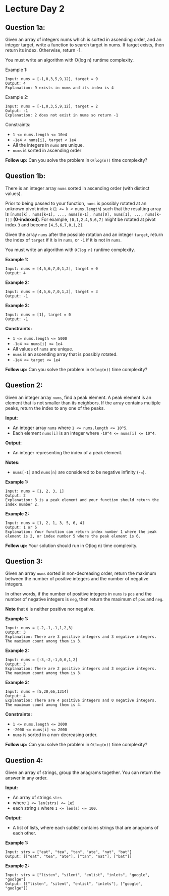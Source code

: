 # Lecture Day 2

## Question 1a: 
Given an array of integers nums which is sorted in ascending order, and an integer target, write a function to search target in nums. If target exists, then return its index. Otherwise, return -1.

You must write an algorithm with O(log n) runtime complexity.

Example 1:
```
Input: nums = [-1,0,3,5,9,12], target = 9
Output: 4
Explanation: 9 exists in nums and its index is 4
```

Example 2:
```
Input: nums = [-1,0,3,5,9,12], target = 2
Output: -1
Explanation: 2 does not exist in nums so return -1
```

Constraints:

- `1 <= nums.length <= 10e4`
- `-1e4 < nums[i], target < 1e4`
- All the integers in `nums` are unique.
- `nums` is sorted in ascending order

**Follow up:** Can you solve the problem in `O(log(n))` time complexity?

<!-- ## Solution 

**Intuition and Approach:**

The problem involves searching for a target value in a sorted integer array. Here's how the two provided solutions tackle this:

**1. Linear Search (`linear_search`):**

   - **Intuition:** This method iterates through the array from the beginning to the end, checking each element against the target value. It returns the index of the target value if found, otherwise returns -1.
   - **Approach:**
      ```
      FUNCTION linear_search(arr, size, target)
         FOR i FROM 0 TO size - 1
            IF arr[i] == target
               RETURN i
            END IF
         END FOR
         RETURN -1  // Target not found
      END FUNCTION
      ```

**2. Binary Search (`binary_search`):**

   - **Intuition:** This method leverages the fact that the array is sorted. It repeatedly divides the search interval in half, comparing the middle element with the target value. Depending on the comparison, it eliminates half of the remaining elements from consideration.
   - **Approach:**
      ```
      FUNCTION binary_search(arr, size, target)
         left = 0
         right = size - 1
         WHILE left <= right
            mid = left + (right - left) / 2
            IF arr[mid] == target
               RETURN mid
            ELSE IF arr[mid] > target
               right = mid - 1
            ELSE
               left = mid + 1
            END IF
         END WHILE
         RETURN -1  // Target not found
      END FUNCTION
      ```

**Key Differences and Considerations:**

- **Time Complexity:**
   - Linear Search: `O(n)` due to iterating through each element of the array.
   - Binary Search: `O(log n)` due to repeatedly dividing the search interval in half.

- **Space Complexity:**
   - Both solutions: `O(1)` as they only use a few extra variables for tracking indices and comparisons.

**Choosing the Right Approach:**

- Use linear search for small or unsorted arrays where the overhead of sorting or maintaining a sorted array is not justified.
- Use binary search for large, sorted arrays where the target value can be quickly found due to the logarithmic time complexity.
 -->

## Question 1b: 
There is an integer array `nums` sorted in ascending order (with distinct values).

Prior to being passed to your function, `nums` is possibly rotated at an unknown pivot index `k` (`1 <= k < nums.length`) such that the resulting array is `[nums[k], nums[k+1], ..., nums[n-1], nums[0], nums[1], ..., nums[k-1]]` **(0-indexed)**. For example, `[0,1,2,4,5,6,7]` might be rotated at pivot index `3` and become `[4,5,6,7,0,1,2]`.

Given the array `nums` after the possible rotation and an integer `target`, return the index of `target` if it is in `nums`, or `-1` if it is not in `nums`.

You must write an algorithm with `O(log n)` runtime complexity.

**Example 1:**
```
Input: nums = [4,5,6,7,0,1,2], target = 0
Output: 4
```
**Example 2:**
```
Input: nums = [4,5,6,7,0,1,2], target = 3
Output: -1
```
**Example 3:**
```
Input: nums = [1], target = 0
Output: -1
```
**Constraints:**

- `1 <= nums.length <= 5000`
- `-1e4 <= nums[i] <= 1e4`
- All values of `nums` are unique.
- `nums` is an ascending array that is possibly rotated.
- `-1e4 <= target <= 1e4`

**Follow up:** Can you solve the problem in `O(log(n))` time complexity?

<!-- ## Solution 
**Intuition and Approach:**

The problem involves searching for a target value in a rotated sorted integer array. Here's how the two provided solutions tackle this:

**1. Linear Search (`linear_search`):**

   - **Intuition:** This method iterates through the array from the beginning to the end, checking each element against the target value. It returns the index of the target value if found, otherwise returns -1.
   - **Approach:**
      ```
      FUNCTION linear_search(arr, size, target)
         FOR i FROM 0 TO size - 1
            IF arr[i] == target
               RETURN i
            END IF
         END FOR
         RETURN -1  // Target not found
      END FUNCTION
      ```

**2. Rotational Binary Search (`rotational_binary_search`):**

   - **Intuition:** This approach leverages the fact that the array is a rotated sorted array. It modifies the traditional binary search to handle the rotation by checking which half of the array is properly sorted and adjusting the search interval accordingly.
   - **Approach:**
      ```
      FUNCTION rotational_binary_search(arr, size, target)
         left = 0
         right = size - 1
         WHILE left <= right
            mid = left + (right - left) / 2
            IF arr[mid] == target
               RETURN mid
            END IF
            // Determine which part of the array is sorted
            IF arr[left] <= arr[mid]
               // Left part is sorted
               IF arr[left] <= target AND target < arr[mid]
                  right = mid - 1
               ELSE
                  left = mid + 1
               END IF
            ELSE
               // Right part is sorted
               IF arr[mid] < target AND target <= arr[right]
                  left = mid + 1
               ELSE
                  right = mid - 1
               END IF
            END IF
         END WHILE
         RETURN -1  // Target not found
      END FUNCTION
      ```

**Key Differences and Considerations:**

- **Time Complexity:**
   - Linear Search: `O(n)` due to iterating through each element of the array.
   - Rotational Binary Search: `O(log n)` due to repeatedly dividing the search interval in half and handling the rotation.

- **Space Complexity:**
   - Both solutions: `O(1)` as they only use a few extra variables for tracking indices and comparisons.

**Choosing the Right Approach:**

- Use linear search for small or unsorted arrays where the overhead of sorting or maintaining a sorted array is not justified.
- Use rotational binary search for large, rotated sorted arrays where the target value can be quickly found due to the logarithmic time complexity. -->

## Question 2: 
Given an integer array `nums`, find a peak element. A peak element is an element that is not smaller than its neighbors. If the array contains multiple peaks, return the index to any one of the peaks.

**Input:**
- An integer array `nums` where `1 <= nums.length <= 10^5`.
- Each element `nums[i]` is an integer where `-10^4 <= nums[i] <= 10^4`.

**Output:**
- An integer representing the index of a peak element.

**Notes:**
- `nums[-1]` and `nums[n]` are considered to be negative infinity (`-∞`).

**Example 1:**
```
Input: nums = [1, 2, 3, 1]
Output: 2
Explanation: 3 is a peak element and your function should return the index number 2.
```

**Example 2:**
```
Input: nums = [1, 2, 1, 3, 5, 6, 4]
Output: 1 or 5
Explanation: Your function can return index number 1 where the peak element is 2, or index number 5 where the peak element is 6.
```

**Follow up:** Your solution should run in O(log n) time complexity.

<!-- ## Solution 

**Intuition and Approach:**

The problem involves finding a peak element in a given integer array, where a peak element is an element that is greater than its neighbors. Here's how the two provided solutions tackle this:

**1. Brute Force Approach (`bruteForce_peak_element`):**

   - **Intuition:** This method iterates through the array, keeping track of the maximum value and its index. By the end of the iteration, the index of the maximum value is returned as the peak element.
   - **Approach:**
      ```
      FUNCTION bruteForce_peak_element(nums)
         length = size of nums
         max = nums[0]
         res = 0
         FOR i FROM 1 TO length - 1
            IF max < nums[i]
               max = nums[i]
               res = i
            END IF
         END FOR
         RETURN res
      END FUNCTION
      ```

**2. Optimal Solution (`optimal_peak_element`):**

   - **Intuition:** This approach uses a modified binary search to find a peak element efficiently. It repeatedly divides the search interval in half, comparing the middle element with its neighbors to determine the direction in which a peak exists.
   - **Approach:**
      ```
      FUNCTION optimal_peak_element(nums)
         low = 0
         high = size of nums - 1

         // Check if there's only one element
         IF high == 0
            RETURN low

         // Check the boundary elements
         IF nums[low] > nums[low + 1]
            RETURN low
         IF nums[high] > nums[high - 1]
            RETURN high

         // Narrow the search range
         low = low + 1
         high = high - 1

         WHILE low <= high
            mid = (high + low) / 2

            // Check if mid is a peak
            IF nums[mid] > nums[mid - 1] AND nums[mid] > nums[mid + 1]
               RETURN mid

            // Move to the right half
            IF nums[mid] > nums[mid - 1]
               low = mid + 1
            ELSE
               high = mid - 1
         END WHILE

         RETURN -1  // No peak element found
      END FUNCTION
      ```

**Key Differences and Considerations:**

- **Time Complexity:**
   - Brute Force: `O(n)` due to iterating through each element of the array.
   - Optimal: `O(log n)` due to repeatedly dividing the search interval in half.

- **Space Complexity:**
   - Both solutions: `O(1)` as they only use a few extra variables for tracking indices and comparisons.

**Choosing the Right Approach:**

- Use the brute force approach for small arrays or when a simple implementation is preferred.
- Use the optimal approach for large arrays to take advantage of the logarithmic time complexity for efficient peak element finding. -->

## Question 3: 
Given an array `nums` sorted in non-decreasing order, return the maximum between the number of positive integers and the number of negative integers.

In other words, if the number of positive integers in `nums` is `pos` and the number of negative integers is `neg`, then return the maximum of `pos` and `neg`.

**Note** that `0` is neither positive nor negative.

**Example 1:**
```
Input: nums = [-2,-1,-1,1,2,3]
Output: 3
Explanation: There are 3 positive integers and 3 negative integers. The maximum count among them is 3.
```
**Example 2:**
```
Input: nums = [-3,-2,-1,0,0,1,2]
Output: 3
Explanation: There are 2 positive integers and 3 negative integers. The maximum count among them is 3.
```
**Example 3:**
```
Input: nums = [5,20,66,1314]
Output: 4
Explanation: There are 4 positive integers and 0 negative integers. The maximum count among them is 4.
```
 
**Constraints:**

- `1 <= nums.length <= 2000`
- `-2000 <= nums[i] <= 2000`
- `nums` is sorted in a non-decreasing order.


**Follow up:** Can you solve the problem in `O(log(n))` time complexity?

<!-- ## Solution
**Intuition and Approach:**

The problem involves counting the number of positive and negative numbers in a sorted integer array. Here's how the two provided solutions tackle this:

**1. Brute Force Approach (`bruteForce_sum_neg`):**

   - **Intuition:** This method iterates through the array, checking each element to count the number of positive and negative numbers.
   - **Approach:**
      ```
      FUNCTION bruteForce_sum_neg(nums)
         pos = 0
         neg = 0
         FOR num IN nums
            IF num > 0
               pos = pos + 1
            ELSE IF num < 0
               neg = neg + 1
            END IF
         END FOR
         RETURN (pos, neg)
      END FUNCTION
      ```

**2. Optimal Solution (`optimal_sum_neg`):**

   - **Intuition:** This approach leverages the fact that the array is sorted to use binary search for efficiently finding the boundaries between negative, zero, and positive numbers.
   - **Approach:**
      ```
      FUNCTION optimal_sum_neg(nums)
         size = size of nums
         
         // Handle edge cases
         IF nums[0] > 0
            RETURN (size, 0)  // All numbers are positive
         IF nums[size - 1] < 0
            RETURN (0, size)  // All numbers are negative
         IF nums[0] == 0 AND nums[size - 1] == 0
            RETURN (0, 0)  // All numbers are zero
         
         lastNeg = -1
         firstPos = size
         
         // Find the last negative number
         left = 0
         right = size - 1
         WHILE left <= right
            mid = left + (right - left) / 2
            IF nums[mid] < 0
               IF mid + 1 < size AND nums[mid + 1] >= 0
                  lastNeg = mid
                  BREAK
               END IF
               left = mid + 1
            ELSE
               right = mid - 1
            END IF
         END WHILE
         
         // Find the first positive number
         left = 0
         right = size - 1
         WHILE left <= right
            mid = left + (right - left) / 2
            IF nums[mid] > 0
               IF mid - 1 >= 0 AND nums[mid - 1] <= 0
                  firstPos = mid
                  BREAK
               END IF
               right = mid - 1
            ELSE
               left = mid + 1
            END IF
         END WHILE
         
         posCount = size - firstPos
         negCount = lastNeg + 1
         
         RETURN (posCount, negCount)
      END FUNCTION
      ```

**Key Differences and Considerations:**

- **Time Complexity:**
   - Brute Force: `O(n)` due to iterating through each element of the array.
   - Optimal: `O(log n)` due to using binary search to find the boundaries between negative and positive numbers.

- **Space Complexity:**
   - Both solutions: `O(1)` as they only use a few extra variables for tracking indices and counts.

**Choosing the Right Approach:**

- Use the brute force approach for small arrays or when a simple implementation is preferred.
- Use the optimal approach for large arrays to take advantage of the logarithmic time complexity for efficient counting. -->

## Question 4:
Given an array of strings, group the anagrams together. You can return the answer in any order.

**Input:**
- An array of strings `strs` 
- where `1 <= len(strs) <= 1e5`
- each string `s` where `1 <= len(s) <= 100`.

**Output:**
- A list of lists, where each sublist contains strings that are anagrams of each other.

**Example 1:**
```
Input: strs = ["eat", "tea", "tan", "ate", "nat", "bat"]
Output: [["eat", "tea", "ate"], ["tan", "nat"], ["bat"]]
```

**Example 2:**
```
Input: strs = ["listen", "silent", "enlist", "inlets", "google", "goolge"]
Output: [["listen", "silent", "enlist", "inlets"], ["google", "goolge"]]
```

<!-- ## Solution

**Intuition and Approach:**

The problem is to group anagrams from a list of strings. An anagram is a word formed by rearranging the letters of another word. Here's how the two provided solutions tackle this problem:

**1. Using Hashmap (`groupAnagrams1`):**

   - **Intuition:** By sorting each string, we can use the sorted string as a key to group anagrams together.
   - **Approach:**
      ```
      FUNCTION groupAnagrams1(strs)
         DECLARE anagramMap as a hashmap

         FOR each str IN strs
            sortedStr = SORTED str
            anagramMap[sortedStr].ADD str
         END FOR

         DECLARE result as an empty list
         FOR each pair IN anagramMap
            ADD pair.second to result
         END FOR

         RETURN result
      END FUNCTION
      ```

**2. Without Using Hashmap (`groupAnagrams2`):**

   - **Intuition:** By sorting each string and maintaining both the original and sorted versions, we can sort this list and then group anagrams based on the sorted strings.
   - **Approach:**
      ```
      FUNCTION groupAnagrams2(strs)
         DECLARE sortedStrs as an empty list

         FOR each str IN strs
            sortedStr = SORTED str
            ADD (sortedStr, str) to sortedStrs
         END FOR

         SORT sortedStrs based on the first element of each pair

         DECLARE result as an empty list
         DECLARE currentGroup as an empty list
         currentKey = first element of the first pair in sortedStrs

         FOR each pair IN sortedStrs
            IF pair.first EQUALS currentKey
               ADD pair.second to currentGroup
            ELSE
               ADD currentGroup to result
               currentGroup = [pair.second]
               currentKey = pair.first
            END IF
         END FOR

         ADD currentGroup to result
         RETURN result
      END FUNCTION
      ```

**Key Differences and Considerations:**

- **Time Complexity:**
   - Using Hashmap: Sorting each string takes `O(k log k)` where `k` is the length of the string. The overall complexity is `O(n k log k)` where `n` is the number of strings.
   - Without Hashmap: Similar sorting complexity `O(n k log k)` but includes additional sorting of the pairs `O(n log n)`.

- **Space Complexity:**
   - Using Hashmap: `O(n k)` due to the hashmap storing all strings.
   - Without Hashmap: `O(n k)` due to the list of pairs.

**Choosing the Right Approach:**

- The hashmap approach (`groupAnagrams1`) is more intuitive and straightforward, especially when dealing with large datasets.
- The non-hashmap approach (`groupAnagrams2`) can be useful in environments where hashmaps are not available or preferred. -->
